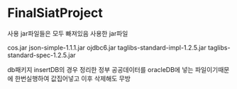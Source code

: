 # FinalSiatProject

사용 jar파일들은 모두 빠져있음 사용한 jar파일

cos.jar
json-simple-1.1.1.jar
ojdbc6.jar
taglibs-standard-impl-1.2.5.jar
taglibs-standard-spec-1.2.5.jar

db패키지 insertDB의 경우 정리한 정부 공공데이터를 oracleDB에 넣는 파일이기때문에 한번실행하여 값집어넣고 이후 삭제해도 무방
